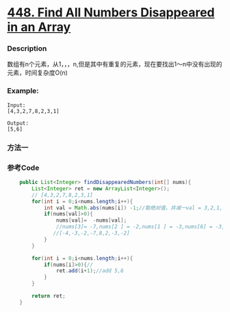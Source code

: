 # [448. Find All Numbers Disappeared in an Array](https://leetcode.com/problems/find-all-numbers-disappeared-in-an-array/description/)


### Description

数组有n个元素，从1，，，n,但是其中有重复的元素，现在要找出1～n中没有出现的元素，时间复杂度O(n)
### Example:
 
    Input:
    [4,3,2,7,8,2,3,1]

    Output:
    [5,6]



### 方法一


### 参考Code

```java
    public List<Integer> findDisappearedNumbers(int[] nums){
        List<Integer> ret = new ArrayList<Integer>();
        // [4,3,2,7,8,2,3,1]
        for(int i = 0;i<nums.length;i++){
            int val = Math.abs(nums[i]) -1;//取绝对值，并减一val = 3,2,1,6,7,1,2,0
            if(nums[val]>0){
                nums[val]=  -nums[val];
                //nums[3]= -7,nums[2 ] = -2,nums[1 ] = -3,nums[6] = -3,nums[7 ]=-2  ,nums[1] = -3,nums[2]= -2,nums[0]=  -4
               //[-4,-3,-2,-7,8,2,-3,-2]
            }
        }

        for(int i = 0;i<nums.length;i++){
            if(nums[i]>0){//
                ret.add(i+1);//add 5,6
            }
        }

        return ret;
    }
```


